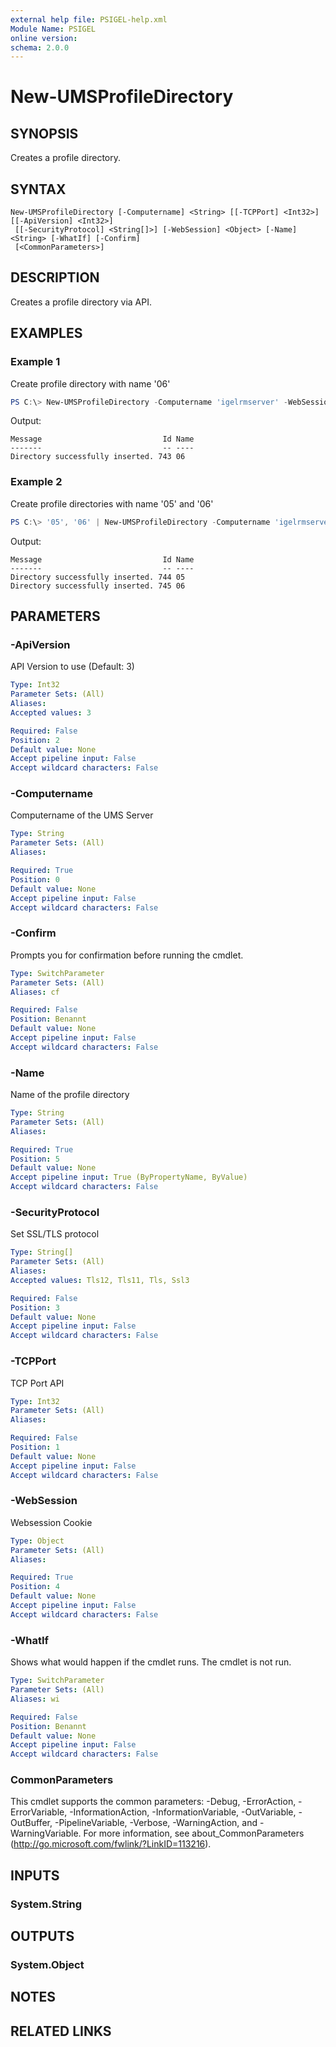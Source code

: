 ```yaml
---
external help file: PSIGEL-help.xml
Module Name: PSIGEL
online version:
schema: 2.0.0
---
```


# New-UMSProfileDirectory

## SYNOPSIS
Creates a profile directory.

## SYNTAX

```
New-UMSProfileDirectory [-Computername] <String> [[-TCPPort] <Int32>] [[-ApiVersion] <Int32>]
 [[-SecurityProtocol] <String[]>] [-WebSession] <Object> [-Name] <String> [-WhatIf] [-Confirm]
 [<CommonParameters>]
```

## DESCRIPTION
Creates a profile directory via API.

## EXAMPLES

### Example 1

Create profile directory with name '06'

```powershell
PS C:\> New-UMSProfileDirectory -Computername 'igelrmserver' -WebSession $WebSession -Name '06'
```

Output:

```console
Message                           Id Name
-------                           -- ----
Directory successfully inserted. 743 06
```

### Example 2

Create profile directories with name '05' and '06'

```powershell
PS C:\> '05', '06' | New-UMSProfileDirectory -Computername 'igelrmserver' -WebSession $WebSession
```

Output:

```console
Message                           Id Name
-------                           -- ----
Directory successfully inserted. 744 05
Directory successfully inserted. 745 06
```

## PARAMETERS

### -ApiVersion
API Version to use (Default: 3)

```yaml
Type: Int32
Parameter Sets: (All)
Aliases:
Accepted values: 3

Required: False
Position: 2
Default value: None
Accept pipeline input: False
Accept wildcard characters: False
```

### -Computername
Computername of the UMS Server

```yaml
Type: String
Parameter Sets: (All)
Aliases:

Required: True
Position: 0
Default value: None
Accept pipeline input: False
Accept wildcard characters: False
```

### -Confirm
Prompts you for confirmation before running the cmdlet.

```yaml
Type: SwitchParameter
Parameter Sets: (All)
Aliases: cf

Required: False
Position: Benannt
Default value: None
Accept pipeline input: False
Accept wildcard characters: False
```

### -Name
Name of the profile directory

```yaml
Type: String
Parameter Sets: (All)
Aliases:

Required: True
Position: 5
Default value: None
Accept pipeline input: True (ByPropertyName, ByValue)
Accept wildcard characters: False
```

### -SecurityProtocol
Set SSL/TLS protocol

```yaml
Type: String[]
Parameter Sets: (All)
Aliases:
Accepted values: Tls12, Tls11, Tls, Ssl3

Required: False
Position: 3
Default value: None
Accept pipeline input: False
Accept wildcard characters: False
```

### -TCPPort
TCP Port API

```yaml
Type: Int32
Parameter Sets: (All)
Aliases:

Required: False
Position: 1
Default value: None
Accept pipeline input: False
Accept wildcard characters: False
```

### -WebSession
Websession Cookie

```yaml
Type: Object
Parameter Sets: (All)
Aliases:

Required: True
Position: 4
Default value: None
Accept pipeline input: False
Accept wildcard characters: False
```

### -WhatIf
Shows what would happen if the cmdlet runs.
The cmdlet is not run.

```yaml
Type: SwitchParameter
Parameter Sets: (All)
Aliases: wi

Required: False
Position: Benannt
Default value: None
Accept pipeline input: False
Accept wildcard characters: False
```

### CommonParameters
This cmdlet supports the common parameters: -Debug, -ErrorAction, -ErrorVariable, -InformationAction, -InformationVariable, -OutVariable, -OutBuffer, -PipelineVariable, -Verbose, -WarningAction, and -WarningVariable.
For more information, see about_CommonParameters (http://go.microsoft.com/fwlink/?LinkID=113216).

## INPUTS

### System.String

## OUTPUTS

### System.Object
## NOTES

## RELATED LINKS
